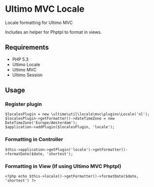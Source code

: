 # Ultimo MVC Locale
Locale formatting for Ultimo MVC

Includes an helper for Phptpl to format in views.

## Requirements
* PHP 5.3
* Ultimo Locale
* Ultimo MVC
* Ultimo Session

## Usage
### Register plugin
	$localesPlugin = new \ultimo\util\locale\mvc\plugins\Locale('nl');
    $localesPlugin->getFormatter()->dateTimeZone = new DateTimeZone('Europe/Amsterdam');
    $application->addPlugin($localesPlugin, 'locale');

### Formatting in Controller
	$this->application->getPlugin('locale')->getFormatter()->formatDate($date, 'shortest');

### Formatting in View (If using Ultimo MVC Phptpl)
	<?php echo $this->locale()->getFormatter()->formatDate($date, 'shortest') ?>